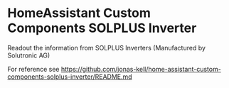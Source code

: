 # HomeAssistant Custom Components SOLPLUS Inverter

Readout the information from SOLPLUS Inverters (Manufactured by Solutronic AG)

For reference see https://github.com/jonas-kell/home-assistant-custom-components-solplus-inverter/README.md
